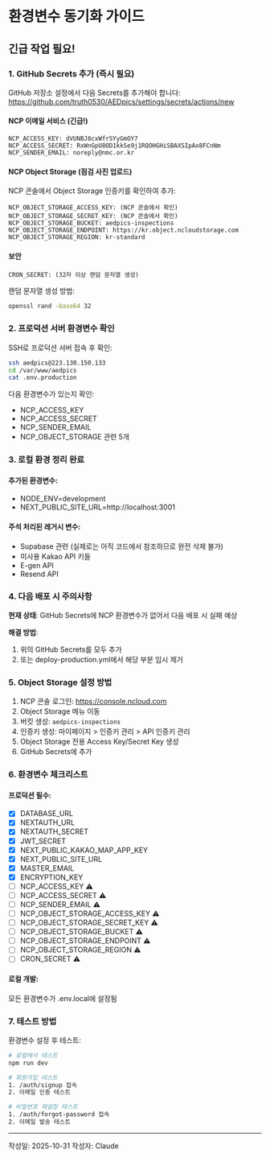 # 환경변수 동기화 가이드

## 긴급 작업 필요!

### 1. GitHub Secrets 추가 (즉시 필요)

GitHub 저장소 설정에서 다음 Secrets를 추가해야 합니다:
https://github.com/truth0530/AEDpics/settings/secrets/actions/new

#### NCP 이메일 서비스 (긴급!)
```
NCP_ACCESS_KEY: dVUNBJ8cxWfrSYyGmOY7
NCP_ACCESS_SECRET: RxWnGpU8OD1kkSe9j1RQOHGHiSBAXSIpAo8FCnNm
NCP_SENDER_EMAIL: noreply@nmc.or.kr
```

#### NCP Object Storage (점검 사진 업로드)
NCP 콘솔에서 Object Storage 인증키를 확인하여 추가:
```
NCP_OBJECT_STORAGE_ACCESS_KEY: (NCP 콘솔에서 확인)
NCP_OBJECT_STORAGE_SECRET_KEY: (NCP 콘솔에서 확인)
NCP_OBJECT_STORAGE_BUCKET: aedpics-inspections
NCP_OBJECT_STORAGE_ENDPOINT: https://kr.object.ncloudstorage.com
NCP_OBJECT_STORAGE_REGION: kr-standard
```

#### 보안
```
CRON_SECRET: (32자 이상 랜덤 문자열 생성)
```

랜덤 문자열 생성 방법:
```bash
openssl rand -base64 32
```

### 2. 프로덕션 서버 환경변수 확인

SSH로 프로덕션 서버 접속 후 확인:
```bash
ssh aedpics@223.130.150.133
cd /var/www/aedpics
cat .env.production
```

다음 환경변수가 있는지 확인:
- NCP_ACCESS_KEY
- NCP_ACCESS_SECRET
- NCP_SENDER_EMAIL
- NCP_OBJECT_STORAGE 관련 5개

### 3. 로컬 환경 정리 완료

#### 추가된 환경변수:
- NODE_ENV=development
- NEXT_PUBLIC_SITE_URL=http://localhost:3001

#### 주석 처리된 레거시 변수:
- Supabase 관련 (실제로는 아직 코드에서 참조하므로 완전 삭제 불가)
- 미사용 Kakao API 키들
- E-gen API
- Resend API

### 4. 다음 배포 시 주의사항

**현재 상태**: GitHub Secrets에 NCP 환경변수가 없어서 다음 배포 시 실패 예상

**해결 방법**:
1. 위의 GitHub Secrets를 모두 추가
2. 또는 deploy-production.yml에서 해당 부분 임시 제거

### 5. Object Storage 설정 방법

1. NCP 콘솔 로그인: https://console.ncloud.com
2. Object Storage 메뉴 이동
3. 버킷 생성: `aedpics-inspections`
4. 인증키 생성: 마이페이지 > 인증키 관리 > API 인증키 관리
5. Object Storage 전용 Access Key/Secret Key 생성
6. GitHub Secrets에 추가

### 6. 환경변수 체크리스트

#### 프로덕션 필수:
- [x] DATABASE_URL
- [x] NEXTAUTH_URL
- [x] NEXTAUTH_SECRET
- [x] JWT_SECRET
- [x] NEXT_PUBLIC_KAKAO_MAP_APP_KEY
- [x] NEXT_PUBLIC_SITE_URL
- [x] MASTER_EMAIL
- [x] ENCRYPTION_KEY
- [ ] NCP_ACCESS_KEY ⚠️
- [ ] NCP_ACCESS_SECRET ⚠️
- [ ] NCP_SENDER_EMAIL ⚠️
- [ ] NCP_OBJECT_STORAGE_ACCESS_KEY ⚠️
- [ ] NCP_OBJECT_STORAGE_SECRET_KEY ⚠️
- [ ] NCP_OBJECT_STORAGE_BUCKET ⚠️
- [ ] NCP_OBJECT_STORAGE_ENDPOINT ⚠️
- [ ] NCP_OBJECT_STORAGE_REGION ⚠️
- [ ] CRON_SECRET ⚠️

#### 로컬 개발:
모든 환경변수가 .env.local에 설정됨

### 7. 테스트 방법

환경변수 설정 후 테스트:
```bash
# 로컬에서 테스트
npm run dev

# 회원가입 테스트
1. /auth/signup 접속
2. 이메일 인증 테스트

# 비밀번호 재설정 테스트
1. /auth/forgot-password 접속
2. 이메일 발송 테스트
```

---

작성일: 2025-10-31
작성자: Claude